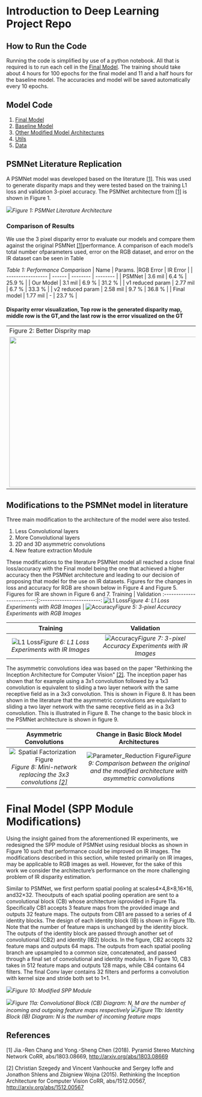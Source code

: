 
# Introduction to Deep Learning Project Repo

## How to Run the Code

Running the code is simplified by use of a python notebook. All that is required is to run each cell in the [Final Model](Models/Final/psmreimp_ir(1).ipynb). The training should take about 4 hours for 100 epochs for the final model and 11 and a half hours for the baseline model. The accuracies and model will be saved automatically every 10 epochs.

## Model Code

1. [Final Model](Models/Final/psmreimp_ir(1).ipynb)
2. [Baseline Model](Models/Baseline/11785_ProjMidterm_Baseline.ipynb)
3. [Other Modified Model Architectures](Models/Modified/11785_ProjMidterm_Parameter_Reduction.ipynb)
4. [Utils](Utils/plot_util.py)
5. [Data](Utils/data)

## PSMNet Literature Replication 

A PSMNet model was developed based on the literature [[1]](#1).  This was used to generate disparity maps and they were tested based on the training L1 loss and validation 3-pixel accuracy.  The PSMNet architecture from [[1]](#1) is shown in Figure 1.  

![](./Images/Architecture_PSMNet.png)*Figure 1: PSMNet Literature Architecture*

### Comparison of Results
We use the 3 pixel disparity error to evaluate our models and compare them against the original PSMNet [[1]](#1)performance.  A comparison of each model’s total number ofparameters used, error on the RGB dataset, and error on the IR dataset can be seen in Table

*Table 1: Performance Comparison*
| Name              |  Params. |RGB Error | IR Error |
| ----------------- | ------   | -------- | -------- |
| PSMNet            | 3.6 mil  | 6.4 %    | 25.9 %   |
| Our Model         | 3.1 mil  | 6.9 %    | 31.2 %   |
| v1 reduced param  | 2.77 mil | 6.7 %    | 33.3 %   |
| v2 reduced param  | 2.58 mil | 9.7 %    | 36.8 %   |
| Final model       | 1.77 mil | -        | 23.7 %   |
#### Disparity error visualization, Top row is the generated disparity map, middle row is the GT,and the last row is the error visualized on the GT

<table>
  <tr>
    <td>Figure 2: Better Disprity map </td>
     <td>Figure 3: Worse Disparity Map</td>
  </tr>
  <tr>
    <td><img src="./Images/Ref_err.png" width=600 height=400></td>
    <td><img src="./Images/Model_err.png" width=600 height=400></td> 
  </tr>
 </table>

## Modifications to the PSMNet model in literature

Three main modification to the architecture of the model were also tested. 

1. Less Convolutional layers
2. More Convolutional layers
3. 2D and 3D asymmetric convolutions
4. New feature extraction Module 


These modifications to the literature PSMNet model all reached a close final loss/accuracy with the Final model being the one that achieved a higher accuracy then the PSMNet architecture and leading to our decision of proposing that model for the use on IR datasets.  Figures for the changes in loss and accuracy for RGB are shown below in Figure 4 and Figure 5.  Figures for IR are shown in Figure 6 and 7.
             Training                                              |                                        Validation
:-------------------------:|:-------------------------:
![L1 Loss](./Images/rgb_loss.png)*Figure 4: L1 Loss Experiments with RGB Images*  |  ![Accuracy](./Images/rgb_acc.png)*Figure 5: 3-pixel Accuracy Experiments with RGB Images*


|            Training                                              |                                        Validation|
:-------------------------:|:-------------------------:
![L1 Loss](./Images/ir_loss.png)*Figure 6: L1 Loss Experiments with IR Images*  |  ![Accuracy](./Images/ir_acc.png)*Figure 7: 3-pixel Accuracy Experiments with IR Images*



The asymmetric convolutions idea was based on the paper "Rethinking the Inception Architecture for Computer Vision" [[2]](#2).  The inception paper has shown that for example using a 3x1 convolution followed by a 1x3 convolution is equivalent to sliding a two layer network with the same receptive field as in a 3x3 convolution.  This is shown in Figure 8.  It has been shown in the literature that the asymmetric convolutions are equivilant to sliding a two layer network with the same receptive field as in a 3x3 convolution.  This is illustrated in Figure 8.  The change to the basic block in the PSMNet architecture is shown in figure 9.  


Asymmetric Convolutions                                                                                                     |  Change in Basic Block Model Architectures 
:-------------------------:|:-------------------------:
![Spatial Factorization Figure](./Images/Spatial_Factorization.png)*Figure 8: Mini-network replacing the 3x3 convolutions [[2]](#2)*  |  ![Parameter_Reduction Figure](./Images/Parameter_Reduction.png)*Figure 9: Comparison between the original and the modified architecture with asymmetric convolutions*


# Final Model (SPP Module Modifications)
Using the insight gained from the aforementioned IR experiments, we redesigned the SPP module of PSMNet using residual blocks as shown in Figure 10 such that performance could be improved on IR images. The modifications described in this section, while tested primarily on IR images, may be applicable to RGB images as well. However, for the sake of this work we consider the architecture’s performance on the more challenging problem of IR disparity estimation.

Similar to PSMNet, we first perform spatial pooling at scales4×4,8×8,16×16, and32×32. Theoutputs of each spatial pooling operation are sent to a convolutional block (CB) whose architecture isprovided in Figure 11a. Specifically CB1 accepts 3 feature maps from the provided image and outputs 32 feature maps. The outputs from CB1 are passed to a series of 4 identity blocks. The design of each identity block (IB) is shown in Figure 11b. Note that the number of feature maps is unchanged by the identity block. The outputs of the identity block are passed through another set of convolutional (CB2) and identity (IB2) blocks. In the figure, CB2 accepts 32 feature maps and outputs 64 maps.  The outputs from each spatial pooling branch are upsampled to a common size, concatenated, and passed through a final set of convolutional and identity modules.  In Figure 10, CB3 takes in 512 feature maps and outputs 128 maps, while CB4 contains 64 filters. The final Conv layer contains 32 filters and performs a convolution with kernel size and stride both set to 1×1.

![](./Images/spp_mod.png)*Figure 10: Modified SPP Module*

![](./Images/conv_block.png)*Figure 11a: Convolutional Block (CB) Diagram: N, M are the number of incoming and outgoing feature maps respectively*
![](./Images/identity_block.png)*Figure 11b: Identity Block (IB) Diagram: N is the number of incoming feature maps*



## References
<a id="1">[1]</a> 
Jia.-Ren Chang and Yong.-Sheng Chen (2018). 
Pyramid Stereo Matching Network
CoRR, abs/1803.08669, http://arxiv.org/abs/1803.08669

<a id="2">[2]</a> 
Christian Szegedy and
               Vincent Vanhoucke and
               Sergey Ioffe and
               Jonathon Shlens and
               Zbigniew Wojna (2015). 
Rethinking the Inception Architecture for Computer Vision 
CoRR, abs/1512.00567, http://arxiv.org/abs/1512.00567


